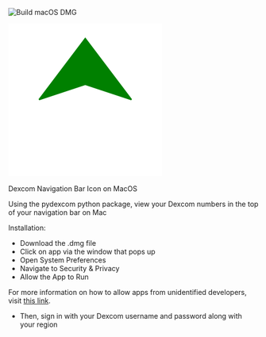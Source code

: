 ![Build macOS DMG](https://github.com/EricSpencer00/DexcomNavBarIcon-macos/workflows/Build%20macOS%20DMG/badge.svg)

![Icon](icon.png)

Dexcom Navigation Bar Icon on MacOS

Using the pydexcom python package, view your Dexcom numbers in the top of your navigation bar on Mac

Installation: 
- Download the .dmg file
- Click on app via the window that pops up
- Open System Preferences
- Navigate to Security & Privacy
- Allow the App to Run

For more information on how to allow apps from unidentified developers, visit [this link](https://easymacos.com/cannot-be-opened-because-it-is-from-an-unidentified-developer.html).

- Then, sign in with your Dexcom username and password along with your region

